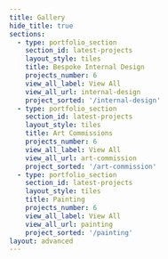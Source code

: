 ```yaml
---
title: Gallery
hide_title: true
sections:
  - type: portfolio_section
    section_id: latest-projects
    layout_style: tiles
    title: Bespoke Internal Design
    projects_number: 6
    view_all_label: View All
    view_all_url: internal-design
    project_sorted: '/internal-design'
  - type: portfolio_section
    section_id: latest-projects
    layout_style: tiles
    title: Art Commissions
    projects_number: 6
    view_all_label: View All
    view_all_url: art-commission
    project_sorted: '/art-commission'
  - type: portfolio_section
    section_id: latest-projects
    layout_style: tiles
    title: Painting
    projects_number: 6
    view_all_label: View All
    view_all_url: painting
    project_sorted: '/painting'
layout: advanced
---
```

